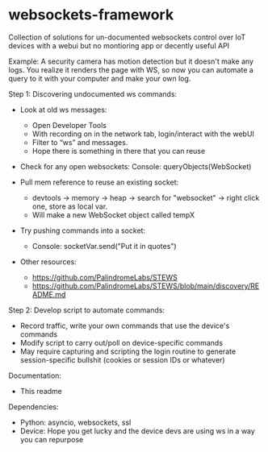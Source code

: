 # websockets-framework
Collection of solutions for un-documented websockets control over IoT devices with a webui but no montioring app or decently useful API

Example: A security camera has motion detection but it doesn't make any logs. You realize it renders the page with WS, so now you can automate a query to it with your computer and make your own log.

Step 1: Discovering undocumented ws commands:
  - Look at old ws messages:
    - Open Developer Tools
    - With recording on in the network tab, login/interact with the webUI
    - Filter to “ws” and messages.
    - Hope there is something in there that you can reuse

  - Check for any open websockets: Console: queryObjects(WebSocket)

  - Pull mem reference to reuse an existing socket: 
    - devtools -> memory -> heap -> search for "websocket" -> right click one, store as local var. 
    - Will make a new WebSocket object called tempX

  - Try pushing commands into a socket:  
    - Console: socketVar.send("Put it in quotes")

  - Other resources:
    - https://github.com/PalindromeLabs/STEWS
    - https://github.com/PalindromeLabs/STEWS/blob/main/discovery/README.md

Step 2: Develop script to automate commands:
  - Record traffic, write your own commands that use the device's commands
  - Modify script to carry out/poll on device-specific commands
  - May require capturing and scripting the login routine to generate session-specific bullshit (cookies or session IDs or whatever)

Documentation:
- This readme

Dependencies:
- Python: asyncio, websockets, ssl
- Device: Hope you get lucky and the device devs are using ws in a way you can repurpose

